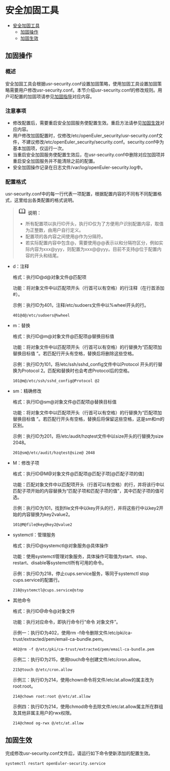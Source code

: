 # 安全加固工具

<!-- TOC -->
- [安全加固工具](#安全加固工具)
    - [加固操作](#加固操作)
    - [加固生效](#加固生效)
<!-- /TOC -->

## 加固操作

### 概述

安全加固工具会根据usr-security.conf设置加固策略，使用加固工具设置加固策略需要用户修改usr-security.conf。本节介绍usr-security.conf的修改规则。用户可配置的加固项请参见[加固指导](https://openeuler.org/zh/docs/20.09/docs/SecHarden/%E5%8A%A0%E5%9B%BA%E6%8C%87%E5%AF%BC.html)对应内容。

### 注意事项

-   修改配置后，需要重启安全加固服务使配置生效。重启方法请参见[加固生效](#加固生效)对应内容。
-   用户修改加固配置时，仅修改/etc/openEuler\_security/usr-security.conf文件，不建议修改/etc/openEuler\_security/security.conf。security.conf中为基本加固项，仅运行一次。
-   当重启安全加固服务使配置生效后，在usr-security.conf中删除对应加固项并重启安全加固服务并不能清除之前的配置。
-   安全加固操作记录在日志文件/var/log/openEuler-security.log中。

### 配置格式

usr-security.conf中的每一行代表一项配置，根据配置内容的不同有不同配置格式，这里给出各类配置的格式说明。

>![](./public_sys-resources/icon-note.gif) **说明：**   
>-   所有配置项以执行ID开头，执行ID仅为了方便用户识别配置内容，取值为正整数，由用户自行定义。  
>-   配置项的各内容之间使用@作为分隔符。  
>-   若实际配置内容中包含@，需要使用@@表示以和分隔符区分，例如实际内容为xxx@yyy，则配置为xxx@@yyy。目前不支持@位于配置内容的开头和结尾。  

-   d：注释

    格式：执行ID@d@对象文件@匹配项

    功能：将对象文件中以匹配项开头（行首可以有空格）的行注释（在行首添加\#）。

    示例：执行ID为401，注释/etc/sudoers文件中以%wheel开头的行。

    ```
    401@d@/etc/sudoers@%wheel
    ```


-   m：替换

    格式：执行ID@m@对象文件@匹配项@替换目标值

    功能：将对象文件中以匹配项开头（行首可以有空格）的行替换为“匹配项加替换目标值 ”。若匹配行开头有空格，替换后将删除这些空格。

    示例：执行ID为101，将/etc/ssh/sshd\_config文件中以Protocol 开头的行替换为Protocol 2。匹配和替换时也会考虑Protocol后的空格。

    ```
    101@m@/etc/ssh/sshd_config@Protocol @2
    ```

-   sm：精确修改

    格式：执行ID@sm@对象文件@匹配项@替换目标值

    功能：将对象文件中以匹配项开头（行首可以有空格）的行替换为“匹配项加替换目标值 ”。若匹配行开头有空格，替换后将保留这些空格，这是sm和m的区别。

    示例：执行ID为201，将/etc/audit/hzqtest文件中以size开头的行替换为size 2048。

    ```
    201@sm@/etc/audit/hzqtest@size@ 2048
    ```


-   M：修改子项

    格式：执行ID@M@对象文件@匹配项@匹配子项\[@匹配子项的值\]

    功能：匹配对象文件中以匹配项开头（行首可以有空格）的行，并将该行中以匹配子项开始的内容替换为“匹配子项和匹配子项的值”，其中匹配子项的值可选。

    示例：执行ID为101，找到file文件中以key开头的行，并将这些行中以key2开始的内容替换为key2value2。

    ```
    101@M@file@key@key2@value2
    ```

-   systemctl：管理服务

    格式：执行ID@systemctl@对象服务@具体操作

    功能：使用systemctl管理对象服务，具体操作可取值为start、stop、restart、disable等systemctl所有可用的命令。

    示例：执行ID为218，停止cups.service服务，等同于systemctl stop cups.service的配置行。

    ```
    218@systemctl@cups.service@stop
    ```

-   其他命令

    格式：执行ID@命令@对象文件

    功能：执行对应命令，即执行命令行“命令 对象文件”。

    示例一：执行ID为402，使用rm -f命令删除文件/etc/pki/ca-trust/extracted/pem/email-ca-bundle.pem。

    ```
    402@rm -f @/etc/pki/ca-trust/extracted/pem/email-ca-bundle.pem
    ```

    示例二：执行ID为215，使用touch命令创建文件/etc/cron.allow。

    ```
    215@touch @/etc/cron.allow
    ```

    示例三：执行ID为214，使用chown命令将文件/etc/at.allow的属主改为root:root。

    ```
    214@chown root:root @/etc/at.allow
    ```

    示例四：执行ID为214，使用chmod命令去除文件/etc/at.allow属主所在群组及其他非属主用户的rwx权限。

    ```
    214@chmod og-rwx @/etc/at.allow
    ```


## 加固生效

完成修改usr-security.conf文件后，请运行如下命令使新添加的配置生效。

```
systemctl restart openEuler-security.service
```

